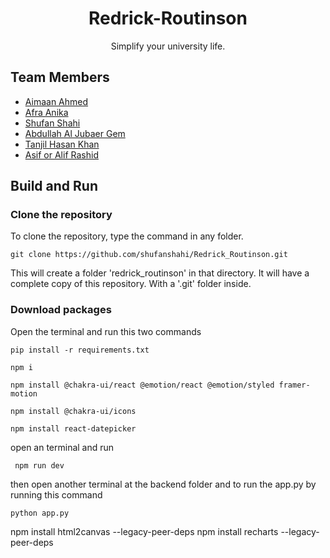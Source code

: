 <h1 align="center">Redrick-Routinson</h1>

<p align="center">
Simplify your university life.
</p>

## Team Members

- [Aimaan Ahmed]()
- [Afra Anika](https://github.com/afraanika21)
- [Shufan Shahi](https://github.com/shufanshahi)
- [Abdullah Al Jubaer Gem](https://github.com/jubaer36)
- [Tanjil Hasan Khan](https://github.com/zzhasanzz)
- [Asif or Alif Rashid ](https://github.com/alifrashid00)

## Build and Run

### Clone the repository
To clone the repository, type the command in any folder.
```
git clone https://github.com/shufanshahi/Redrick_Routinson.git
```
This will create a folder 'redrick_routinson' in that directory. 
It will have a complete copy of this repository. With a '.git' folder inside.

### Download packages
Open the terminal and run this two commands
```
pip install -r requirements.txt
```
```
npm i
```
```
npm install @chakra-ui/react @emotion/react @emotion/styled framer-motion
```
```
npm install @chakra-ui/icons
```
```
npm install react-datepicker
```
<p>
open an terminal and run
</p>

```
 npm run dev
```
<p>
then open another terminal at the backend folder and to run the app.py by running this command
</p>

```
python app.py
```


npm install html2canvas --legacy-peer-deps
npm install recharts --legacy-peer-deps